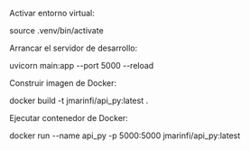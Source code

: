 Activar entorno virtual:

source .venv/bin/activate

Arrancar el servidor de desarrollo:

uvicorn main:app --port 5000 --reload


Construir imagen de Docker:

docker build -t jmarinfi/api_py:latest .


Ejecutar contenedor de Docker:

docker run --name api_py -p 5000:5000 jmarinfi/api_py:latest